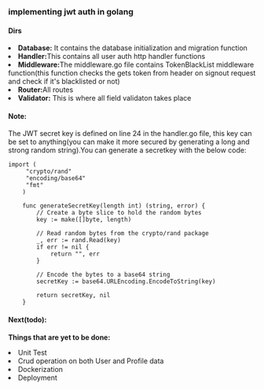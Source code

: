 <h3>implementing jwt auth in golang</h3>

<h4>Dirs</h4>  
<li><b>Database:</b> It contains the database initialization and migration function</li>
<li><b>Handler:</b>This contains all user auth http handler functions</li>
<li><b>Middleware:</b>The middleware.go file contains TokenBlackList middleware function(this function checks the gets token from header on signout request and check if it's blacklisted or not)</li>
<li><b>Router:</b>All routes</li>
<li><b>Validator:</b> This is where all field validaton takes place</li>  

<h4>Note:</h4>
<p>The JWT secret key is defined on line 24 in the handler.go file, this key can be set to anything(you can make it more secured by generating a long and strong random string).You can generate a secretkey with the below code: </p>
    
	import (
	     "crypto/rand"
	     "encoding/base64"
	     "fmt"  
        )
	
        func generateSecretKey(length int) (string, error) {
	        // Create a byte slice to hold the random bytes
	        key := make([]byte, length)
	        
	        // Read random bytes from the crypto/rand package
	        _, err := rand.Read(key)
	        if err != nil {
		        return "", err
	        }

	        // Encode the bytes to a base64 string
	        secretKey := base64.URLEncoding.EncodeToString(key)

	        return secretKey, nil
        }

<h4>Next(todo):</h4>
<p><b>Things that are yet to be done: </b></p>
<li>Unit Test</li>
<li>Crud operation on both User and Profile data</li>
<li>Dockerization</li>  
<li>Deployment</li>

